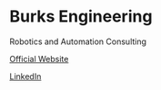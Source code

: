 # Burks Engineering

Robotics and Automation Consulting

[Official Website](https://burksengineering.com)

[LinkedIn](https://www.linkedin.com/company/burks-design-and-build-llc/)
